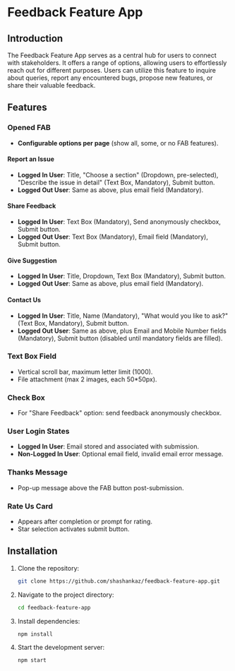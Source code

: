 # Feedback Feature App

## Introduction

The Feedback Feature App serves as a central hub for users to connect with stakeholders. It offers a range of options, allowing users to effortlessly reach out for different purposes. Users can utilize this feature to inquire about queries, report any encountered bugs, propose new features, or share their valuable feedback.

## Features

### Opened FAB
- **Configurable options per page** (show all, some, or no FAB features).

#### Report an Issue
- **Logged In User**: Title, "Choose a section" (Dropdown, pre-selected), "Describe the issue in detail" (Text Box, Mandatory), Submit button.
- **Logged Out User**: Same as above, plus email field (Mandatory).

#### Share Feedback
- **Logged In User**: Text Box (Mandatory), Send anonymously checkbox, Submit button.
- **Logged Out User**: Text Box (Mandatory), Email field (Mandatory), Submit button.

#### Give Suggestion
- **Logged In User**: Title, Dropdown, Text Box (Mandatory), Submit button.
- **Logged Out User**: Same as above, plus email field (Mandatory).

#### Contact Us
- **Logged In User**: Title, Name (Mandatory), "What would you like to ask?" (Text Box, Mandatory), Submit button.
- **Logged Out User**: Same as above, plus Email and Mobile Number fields (Mandatory), Submit button (disabled until mandatory fields are filled).

### Text Box Field
- Vertical scroll bar, maximum letter limit (1000).
- File attachment (max 2 images, each 50*50px).

### Check Box
- For "Share Feedback" option: send feedback anonymously checkbox.

### User Login States
- **Logged In User**: Email stored and associated with submission.
- **Non-Logged In User**: Optional email field, invalid email error message.

### Thanks Message
- Pop-up message above the FAB button post-submission.

### Rate Us Card
- Appears after completion or prompt for rating.
- Star selection activates submit button.

## Installation

1. Clone the repository:
   ```bash
   git clone https://github.com/shashankaz/feedback-feature-app.git
   ```
2. Navigate to the project directory:
   ```bash
   cd feedback-feature-app
   ```
3. Install dependencies:
   ```bash
   npm install
   ```
4. Start the development server:
   ```bash
   npm start
   ```
